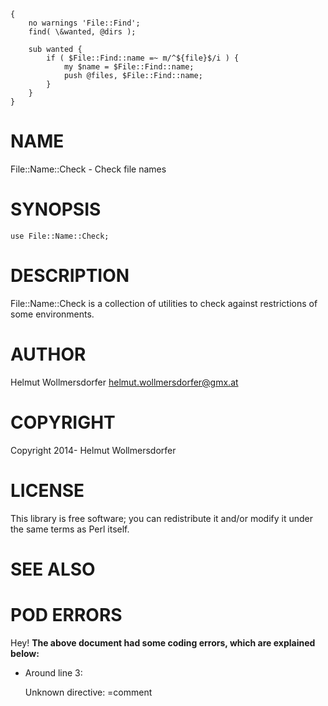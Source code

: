     {
        no warnings 'File::Find';
        find( \&wanted, @dirs );

        sub wanted {
            if ( $File::Find::name =~ m/^${file}$/i ) {
                my $name = $File::Find::name;
                push @files, $File::Find::name;
            }
        }
    }
    

# NAME

File::Name::Check - Check file names

# SYNOPSIS

    use File::Name::Check;

# DESCRIPTION

File::Name::Check is a collection of utilities to check against restrictions of some environments.

# AUTHOR

Helmut Wollmersdorfer <helmut.wollmersdorfer@gmx.at>

# COPYRIGHT

Copyright 2014- Helmut Wollmersdorfer

# LICENSE

This library is free software; you can redistribute it and/or modify
it under the same terms as Perl itself.

# SEE ALSO

# POD ERRORS

Hey! __The above document had some coding errors, which are explained below:__

- Around line 3:

    Unknown directive: =comment
